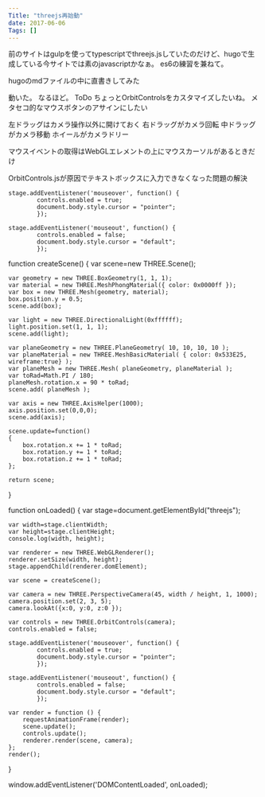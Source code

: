 ```yaml
---
Title: "threejs再始動"
date: 2017-06-06
Tags: []
---
```


前のサイトはgulpを使ってtypescriptでthreejs.jsしていたのだけど、hugoで生成している今サイトでは素のjavascriptかなぁ。
es6の練習を兼ねて。


hugoのmdファイルの中に直書きしてみた
<div id="threejs"></div>
<script src="https://cdnjs.cloudflare.com/ajax/libs/three.js/85/three.min.js"></script>
<script type="text/javascript" src="https://threejs.org/examples/js/controls/OrbitControls.js"></script>
<script>
function createScene()
{
    var scene=new THREE.Scene();

    var geometry = new THREE.BoxGeometry(1, 1, 1);
    var material = new THREE.MeshPhongMaterial({ color: 0x0000ff });
    var box = new THREE.Mesh(geometry, material);
    box.position.y = 0.5;
    scene.add(box);

    var light = new THREE.DirectionalLight(0xffffff);
    light.position.set(1, 1, 1);
    scene.add(light);

    var planeGeometry = new THREE.PlaneGeometry( 10, 10, 10, 10 );
    var planeMaterial = new THREE.MeshBasicMaterial( { color: 0x533E25, wireframe:true} );
    var planeMesh = new THREE.Mesh( planeGeometry, planeMaterial );
    var toRad=Math.PI / 180;
    planeMesh.rotation.x = 90 * toRad;
    scene.add( planeMesh );

    var axis = new THREE.AxisHelper(1000);
    axis.position.set(0,0,0);
    scene.add(axis);

    return scene;
}

window.addEventListener('DOMContentLoaded', function() {

    var renderer = new THREE.WebGLRenderer();
    renderer.setSize(800, 600);
    document.getElementById("threejs").appendChild(renderer.domElement);

    var scene = createScene();

    var camera = new THREE.PerspectiveCamera(45, 800 / 600, 1, 1000);
    camera.position.set(2, 3, 5);
    camera.lookAt({x:0, y:0, z:0 });

    var controls = new THREE.OrbitControls(camera);

    var render = function () {
        requestAnimationFrame(render);
        //cube.rotation.x += 1 * Math.PI / 180;
        //cube.rotation.y += 1 * Math.PI / 180;
        //cube.rotation.z += 1 * Math.PI / 180;
        controls.update();
        renderer.render(scene, camera);
    };
    render();
});
</script>

動いた。
なるほど。
ToDo
ちょっとOrbitControlsをカスタマイズしたいね。
メタセコ的なマウスボタンのアサインにしたい

左ドラッグはカメラ操作以外に開けておく
右ドラッグがカメラ回転
中ドラッグがカメラ移動
ホイールがカメラドリー

マウスイベントの取得はWebGLエレメントの上にマウスカーソルがあるときだけ

OrbitControls.jsが原因でテキストボックスに入力できなくなった問題の解決

    stage.addEventListener('mouseover', function() {
            controls.enabled = true;
            document.body.style.cursor = "pointer";
            });

    stage.addEventListener('mouseout', function() {
            controls.enabled = false;
            document.body.style.cursor = "default";
            });




function createScene()
{
    var scene=new THREE.Scene();

    var geometry = new THREE.BoxGeometry(1, 1, 1);
    var material = new THREE.MeshPhongMaterial({ color: 0x0000ff });
    var box = new THREE.Mesh(geometry, material);
    box.position.y = 0.5;
    scene.add(box);

    var light = new THREE.DirectionalLight(0xffffff);
    light.position.set(1, 1, 1);
    scene.add(light);

    var planeGeometry = new THREE.PlaneGeometry( 10, 10, 10, 10 );
    var planeMaterial = new THREE.MeshBasicMaterial( { color: 0x533E25, wireframe:true} );
    var planeMesh = new THREE.Mesh( planeGeometry, planeMaterial );
    var toRad=Math.PI / 180;
    planeMesh.rotation.x = 90 * toRad;
    scene.add( planeMesh );

    var axis = new THREE.AxisHelper(1000);
    axis.position.set(0,0,0);
    scene.add(axis);

    scene.update=function()
    {
        box.rotation.x += 1 * toRad;
        box.rotation.y += 1 * toRad;
        box.rotation.z += 1 * toRad;
    };

    return scene;
}

function onLoaded()
{
    var stage=document.getElementById("threejs");

    var width=stage.clientWidth;
    var height=stage.clientHeight;
    console.log(width, height);

    var renderer = new THREE.WebGLRenderer();
    renderer.setSize(width, height);
    stage.appendChild(renderer.domElement);

    var scene = createScene();

    var camera = new THREE.PerspectiveCamera(45, width / height, 1, 1000);
    camera.position.set(2, 3, 5);
    camera.lookAt({x:0, y:0, z:0 });

    var controls = new THREE.OrbitControls(camera);
    controls.enabled = false;

    stage.addEventListener('mouseover', function() {
            controls.enabled = true;
            document.body.style.cursor = "pointer";
            });

    stage.addEventListener('mouseout', function() {
            controls.enabled = false;
            document.body.style.cursor = "default";
            });

    var render = function () {
        requestAnimationFrame(render);
        scene.update();
        controls.update();
        renderer.render(scene, camera);
    };
    render();
}

window.addEventListener('DOMContentLoaded', onLoaded);

